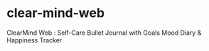 # clear-mind-web
ClearMind Web : Self-Care Bullet Journal with Goals Mood Diary &amp; Happiness Tracker